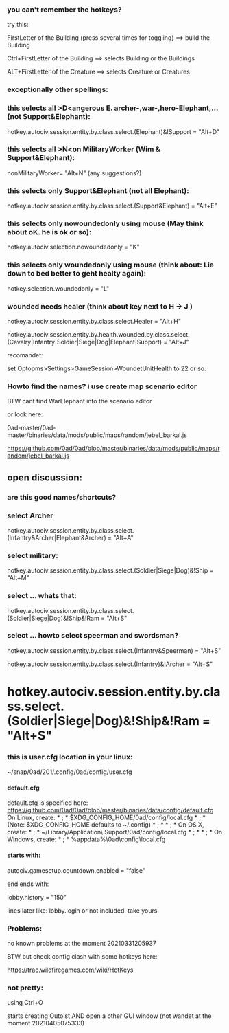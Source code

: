 ### you can't remember the hotkeys?
try this:

FirstLetter of the Building (press several times for toggling)
 ==> build the Building

Ctrl+FirstLetter of the Building
 ==> selects Building or the Buildings

ALT+FirstLetter of the Creature
 ==> selects Creature or Creatures

### exceptionally other spellings:

### this selects all >D<angerous E. archer-,war-,hero-Elephant,... (not Support&Elephant):
hotkey.autociv.session.entity.by.class.select.(Elephant)&!Support = "Alt+D"

### this selects all >N<on MilitaryWorker (Wim & Support&Elephant):
nonMilitaryWorker=  "Alt+N" (any suggestions?)

### this selects only Support&Elephant (not all Elephant):
hotkey.autociv.session.entity.by.class.select.(Support&Elephant) = "Alt+E"

### this selects only nowoundedonly using mouse (May think about oK. he is ok or so):
hotkey.autociv.selection.nowoundedonly = "K"

### this selects only woundedonly using mouse (think about: Lie down to bed better to geht healty again):
hotkey.selection.woundedonly = "L"

### wounded needs healer (think about key next to H -> J )

hotkey.autociv.session.entity.by.class.select.Healer = "Alt+H"

hotkey.autociv.session.entity.by.health.wounded.by.class.select.(Cavalry|Infantry|Soldier|Siege|Dog|Elephant|Support) = "Alt+J"

recomandet:

set Optopms>Settings>GameSession>WoundetUnitHealth to 22 or so.

### Howto find the names? i use create map scenario editor

BTW cant find WarElephant into the scenario editor

or look here:

0ad-master/0ad-master/binaries/data/mods/public/maps/random/jebel_barkal.js

https://github.com/0ad/0ad/blob/master/binaries/data/mods/public/maps/random/jebel_barkal.js

## open discussion:

### are this good names/shortcuts?

### select Archer

hotkey.autociv.session.entity.by.class.select.(Infantry&Archer|Elephant&Archer) = "Alt+A"

### select military:
hotkey.autociv.session.entity.by.class.select.(Soldier|Siege|Dog)&!Ship = "Alt+M"

### select ... whats that:
hotkey.autociv.session.entity.by.class.select.(Soldier|Siege|Dog)&!Ship&!Ram = "Alt+S"

### select ... howto select speerman and swordsman?

hotkey.autociv.session.entity.by.class.select.(Infantry&Speerman) = "Alt+S"

hotkey.autociv.session.entity.by.class.select.(Infantry)&!Archer = "Alt+S"


# hotkey.autociv.session.entity.by.class.select.(Soldier|Siege|Dog)&!Ship&!Ram = "Alt+S"


### this is user.cfg location in your linux:

~/snap/0ad/201/.config/0ad/config/user.cfg

#### default.cfg

default.cfg is specified here: https://github.com/0ad/0ad/blob/master/binaries/data/config/default.cfg
On Linux, create:                                          *
; *   $XDG_CONFIG_HOME/0ad/config/local.cfg                    *
; *   (Note: $XDG_CONFIG_HOME defaults to ~/.config)           *
; *                                                            *
; * On OS X, create:                                           *
; *   ~/Library/Application\ Support/0ad/config/local.cfg      *
; *                                                            *
; * On Windows, create:                                        *
; *   %appdata%\0ad\config\local.cfg  

#### starts with:

 autociv.gamesetup.countdown.enabled = "false"

end ends with:

lobby.history = "150"

lines later like: lobby.login
or not included. take yours.

### Problems:

no known problems at the moment 20210331205937

BTW but check config clash with some hotkeys here:

https://trac.wildfiregames.com/wiki/HotKeys

### not pretty:

using Ctrl+O

starts creating Outoist AND open a other GUI window (not wandet at the moment 20210405075333)
